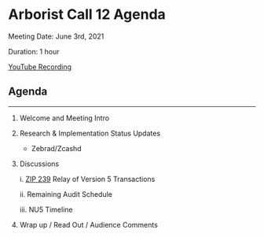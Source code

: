 # Arborist Call 12 Agenda

Meeting Date: June 3rd, 2021

Duration: 1 hour

[YouTube Recording](https://youtu.be/SNcrWeDBjRo)

## Agenda
___

1. Welcome and Meeting Intro 
2. Research & Implementation Status Updates

    - Zebrad/Zcashd
   

3. Discussions
   
   i. [ZIP 239](https://zips.z.cash/zip-0239) Relay of Version 5 Transactions

   ii. Remaining Audit Schedule 

   iii. NU5 Timeline

   

4. Wrap up / Read Out / Audience Comments